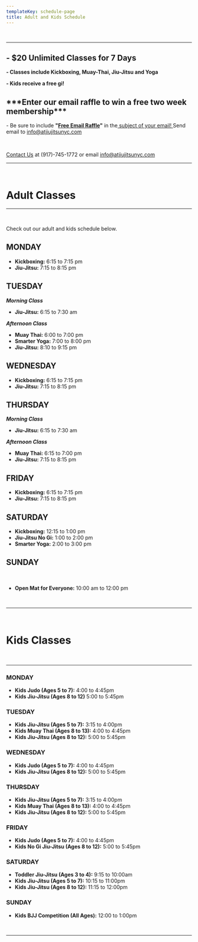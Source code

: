 ```yaml
---
templateKey: schedule-page
title: Adult and Kids Schedule
---
```

<br>

- - -

## **\-** **$20 Unlimited Classes for 7 Days**

**\- Classes include Kickboxing, Muay-Thai, Jiu-Jitsu and Yoga** 

**\- Kids receive a free gi!**

## **\*\*\*Enter our email raffle to win a free two week membership\*\*\***

\- Be sure to include **"**[**Free Email Raffle**](mailto://info@atjiujitsunyc.com)**"** in the[ subject of your email! ](mailto://info@atjiujitsunyc.com) Send email to [info@atjiujitsunyc.com](mailto://info@atjiujitsunyc.com)

<br>

[Contact Us](https://www.atjiujitsunyc.com/contact) at (917)-745-1772 or email [info@atjiujitsunyc.com](mailto://info@atjiujitsunyc.com)

- - -

<br>

# Adult Classes

- - -

<br>

Check out our adult and kids schedule below.

## MONDAY

* **Kickboxing:** 6:15 to 7:15 pm
* **Jiu-Jitsu:** 7:15 to 8:15 pm

## TUESDAY

**_Morning Class_**

* **Jiu-Jitsu:** 6:15 to 7:30 am

_**Afternoon Class**_

* **Muay Thai:** 6:00 to 7:00 pm
* **Smarter Yoga:** 7:00 to 8:00 pm
* **Jiu-Jitsu:** 8:10 to 9:15 pm

## WEDNESDAY

* **Kickboxing:** 6:15 to 7:15 pm
* **Jiu-Jitsu:** 7:15 to 8:15 pm

## THURSDAY

**_Morning Class_**

* **Jiu-Jitsu:** 6:15 to 7:30 am

_**Afternoon Class**_

* **Muay Thai:** 6:15 to 7:00 pm
* **Jiu-Jitsu:** 7:15 to 8:15 pm

## FRIDAY

* **Kickboxing:** 6:15 to 7:15 pm
* **Jiu-Jitsu:** 7:15 to 8:15 pm

## SATURDAY

* **Kickboxing:** 12:15 to 1:00 pm
* **Jiu-Jitsu No Gi:** 1:00 to 2:00 pm
* **Smarter Yoga:** 2:00 to 3:00 pm 	

## SUNDAY

<br>

* **Open Mat for Everyone:** 10:00 am to 12:00 pm

<br>

- - -

<br>

# Kids Classes

<br>

- - -

### MONDAY

* **Kids Judo (Ages 5 to 7):** 4:00 to 4:45pm
* **Kids Jiu-Jitsu (Ages 8 to 12)** 5:00 to 5:45pm

### TUESDAY

* **Kids Jiu-Jitsu (Ages 5 to 7):** 3:15 to 4:00pm
* **Kids Muay Thai (Ages 8 to 13):** 4:00 to 4:45pm
* **Kids Jiu-Jitsu (Ages 8 to 12):** 5:00 to 5:45pm

### WEDNESDAY

* **Kids Judo (Ages 5 to 7):** 4:00 to 4:45pm
* **Kids Jiu-Jitsu (Ages 8 to 12):** 5:00 to 5:45pm

### THURSDAY

* **Kids Jiu-Jitsu (Ages 5 to 7):** 3:15 to 4:00pm
* **Kids Muay Thai (Ages 8 to 13):** 4:00 to 4:45pm
* **Kids Jiu-Jitsu (Ages 8 to 12):** 5:00 to 5:45pm

### FRIDAY

* **Kids Judo (Ages 5 to 7):** 4:00 to 4:45pm
* **Kids No Gi Jiu-Jitsu (Ages 8 to 12):** 5:00 to 5:45pm

### SATURDAY

* **Toddler Jiu-Jitsu (Ages 3 to 4):** 9:15 to 10:00am
* **Kids Jiu-Jitsu (Ages 5 to 7):** 10:15 to 11:00pm
* **Kids Jiu-Jitsu (Ages 8 to 12):** 11:15 to 12:00pm 	

### SUNDAY

* **Kids BJJ Competition (All Ages):** 12:00 to 1:00pm

<br>

- - -

###
